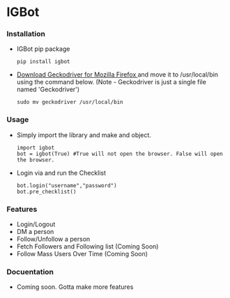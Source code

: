 # IGBot

### Installation
* IGBot pip package
  ```
  pip install igbot
  ```
* [Download Geckodriver for Mozilla Firefox ](https://github.com/mozilla/geckodriver/releases)and move it to /usr/local/bin using the command below. (Note - Geckodriver is just a single file named 'Geckodriver')
  ```
  sudo mv geckodriver /usr/local/bin
  ```
### Usage
* Simply import the library and make and object.
  ```
  import igbot
  bot = igbot(True) #True will not open the browser. False will open the browser.  
  ```
 * Login via and run the Checklist
   ```
   bot.login("username","password")
   bot.pre_checklist()
   ```
### Features
* Login/Logout
* DM a person
* Follow/Unfollow a person
* Fetch Followers and Following list (Coming Soon)
* Follow Mass Users Over Time (Coming Soon)

### Docuentation
* Coming soon. Gotta make more features
